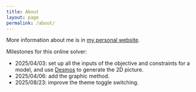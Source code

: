```yaml
---
title: About
layout: page
permalink: /about/
---
```



More information about me is in <a href="https://robinchen121.github.io" target="_blank" rel="noopener">my personal
website</a>.

Milestones for this online solver:

- 2025/04/03: set up all the inputs of the objective and constraints for a model, and
  use [Desmos](https://www.desmos.com/) to generate the 2D picture.
- 2025/04/06: add the graphic method.
- 2025/08/23: improve the theme toggle switching.


